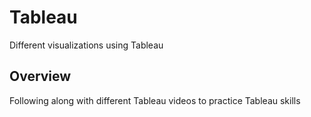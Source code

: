 # Tableau
Different visualizations using Tableau
## Overview
Following along with different Tableau videos to practice Tableau skills
